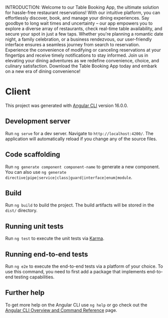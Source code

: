 INTRODUCTION:
Welcome to our Table Booking App, the ultimate solution for hassle-free restaurant reservations! With our intuitive platform, you can effortlessly discover, book, and manage your dining experiences. Say goodbye to long wait times and uncertainty – our app empowers you to explore a diverse array of restaurants, check real-time table availability, and secure your spot in just a few taps. 
Whether you're planning a romantic date night, a family celebration, or a business rendezvous, our user-friendly interface ensures a seamless journey from search to reservation. Experience the convenience of modifying or canceling reservations at your fingertips and receive timely notifications to stay informed. Join us in elevating your dining adventures as we redefine convenience, choice, and culinary satisfaction. Download the Table Booking App today and embark on a new era of dining convenience!



# Client

This project was generated with [Angular CLI](https://github.com/angular/angular-cli) version 16.0.0.

## Development server

Run `ng serve` for a dev server. Navigate to `http://localhost:4200/`. The application will automatically reload if you change any of the source files.

## Code scaffolding

Run `ng generate component component-name` to generate a new component. You can also use `ng generate directive|pipe|service|class|guard|interface|enum|module`.

## Build

Run `ng build` to build the project. The build artifacts will be stored in the `dist/` directory.

## Running unit tests

Run `ng test` to execute the unit tests via [Karma](https://karma-runner.github.io).

## Running end-to-end tests

Run `ng e2e` to execute the end-to-end tests via a platform of your choice. To use this command, you need to first add a package that implements end-to-end testing capabilities.

## Further help

To get more help on the Angular CLI use `ng help` or go check out the [Angular CLI Overview and Command Reference](https://angular.io/cli) page.
